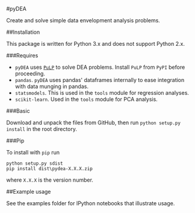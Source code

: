 #pyDEA

Create and solve simple data envelopment analysis problems.

##Installation

This package is written for Python 3.x and does not support Python 2.x.

###Requires

 - `pyDEA` uses [`PuLP`](http://www.coin-or.org/PuLP/index.html) to solve DEA problems. Install `PuLP` from `PyPI` before proceeding.
 - `pandas`. `pyDEA` uses pandas' dataframes internally to ease integration with data munging in pandas.
 - `statsmodels`. This is used in the `tools` module for regression analyses.
 - `scikit-learn`. Used in the `tools` module for PCA analysis.

###Basic

Download and unpack the files from GitHub, then run `python setup.py install` in the root directory.

###Pip

To install with `pip` run

    python setup.py sdist
    pip install dist\pydea-X.X.X.zip

where `X.X.X` is the version number.

##Example usage

See the examples folder for IPython notebooks that illustrate usage.

